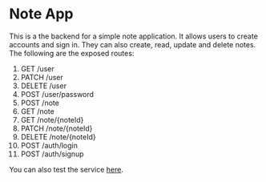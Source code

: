 # Note App

This is a the backend for a simple note application. It allows users to create accounts and sign in. They can also create, read, update and delete notes. The following are the exposed routes:

1. GET /user
2. PATCH /user
3. DELETE /user
4. POST /user/password
5. POST /note
6. GET /note
7. GET /note/{noteId}
8. PATCH /note/{noteId}
9. DELETE /note/{noteId}
10. POST /auth/login
11. POST /auth/signup

You can also test the service [here](https://note-app-production.up.railway.app/openapi-ui).
